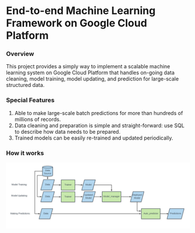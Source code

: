 # End-to-end Machine Learning Framework on Google Cloud Platform

### Overview
This project provides a simply way to implement a scalable machine learning system on Google Cloud Platform that handles on-going data cleaning, model training, model updating, and prediction for large-scale structured data.

### Special Features
1. Able to make large-scale batch predictions for more than hundreds of millions of records. 
2. Data cleaning and preparation is simple and straight-forward: use SQL to describe how data needs to be prepared.
3. Trained models can be easily re-trained and updated periodically.

### How it works
![alt text](https://github.com/matthew-lyr/end_to_end_machine_learning_framework/blob/main/End_to_end_ml_high_level_flowchart.PNG
)

